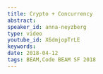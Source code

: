 ```yaml
---
title: Crypto + Concurrency
abstract: 
speaker_id: anna-neyzberg
type: video
youtube_id: X6dmjopTrLE
keywords: 
date: 2018-04-12
tags: BEAM,Code BEAM SF 2018
---
```



